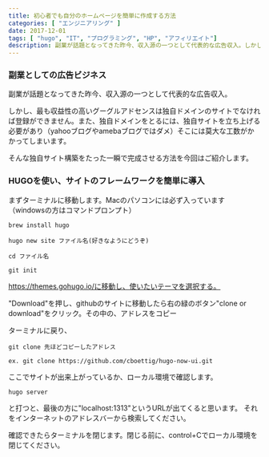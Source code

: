 ```yaml
---
title: 初心者でも自分のホームページを簡単に作成する方法
categories: [ "エンジニアリング" ]
date: 2017-12-01
tags: [ "hugo", "IT", "プログラミング", "HP", "アフィリエイト"]
description: 副業が話題となってきた昨今、収入源の一つとして代表的な広告収入。しかし、最も収益性の高いグーグルアドセンスは独自ドメインのサイトでなければ登録ができません。また、独自ドメインをとるには、独自サイトを立ち上げる必要があり（yahooブログやamebaブログではダメ）そこには莫大な工数がかかってしまいます。そんな独自サイト構築をたった一瞬で完成させる方法を今回はご紹介します。
---
```



### 副業としての広告ビジネス


副業が話題となってきた昨今、収入源の一つとして代表的な広告収入。


しかし、最も収益性の高いグーグルアドセンスは独自ドメインのサイトでなければ登録ができません。また、独自ドメインをとるには、独自サイトを立ち上げる必要があり（yahooブログやamebaブログではダメ）そこには莫大な工数がかかってしまいます。



そんな独自サイト構築をたった一瞬で完成させる方法を今回はご紹介します。


### HUGOを使い、サイトのフレームワークを簡単に導入

まずターミナルに移動します。Macのパソコンには必ず入っています（windowsの方はコマンドプロンプト）

    brew install hugo

    hugo new site ファイル名(好きなようにどうぞ)

    cd ファイル名

    git init

https://themes.gohugo.io/に移動し、使いたいテーマを選択する。


"Download"を押し、githubのサイトに移動したら右の緑のボタン"clone or download"をクリック。その中の、アドレスをコピー


ターミナルに戻り、
    
    git clone 先ほどコピーしたアドレス

    ex. git clone https://github.com/cboettig/hugo-now-ui.git

ここでサイトが出来上がっているか、ローカル環境で確認します。

    hugo server

と打つと、最後の方に"localhost:1313"というURLが出てくると思います。
それをインターネットのアドレスバーから検索してください。

確認できたらターミナルを閉じます。閉じる前に、control+Cでローカル環境を閉じてください。
